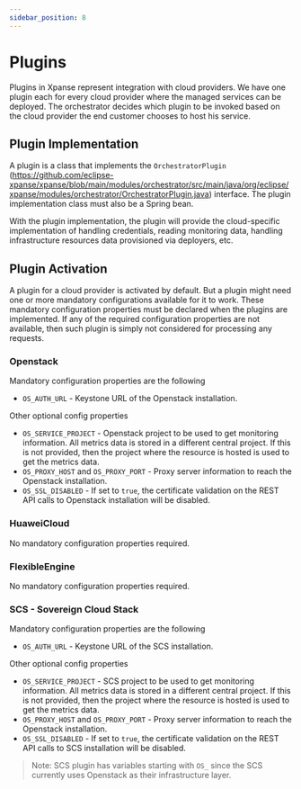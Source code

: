 ```yaml
---
sidebar_position: 8
---
```


# Plugins

Plugins in Xpanse represent integration with cloud providers.
We have one plugin each for every cloud provider where the managed services can be deployed.
The orchestrator decides which plugin to be invoked based on the cloud provider the end customer chooses to host his
service.

## Plugin Implementation

A plugin is a class that implements
the `OrchestratorPlugin` (https://github.com/eclipse-xpanse/xpanse/blob/main/modules/orchestrator/src/main/java/org/eclipse/xpanse/modules/orchestrator/OrchestratorPlugin.java)
interface.
The plugin implementation class must also be a Spring bean.

With the plugin implementation, the plugin will provide the cloud-specific implementation of handling credentials,
reading monitoring data, handling infrastructure resources data provisioned via deployers, etc.

## Plugin Activation

A plugin for a cloud provider is activated by default. But a plugin might need one or more mandatory configurations
available for it to work. These mandatory configuration properties must be declared when the plugins are implemented. If
any of the required configuration properties are not available, then such plugin is simply not considered for processing
any requests.

### Openstack

Mandatory configuration properties are the following

-   `OS_AUTH_URL` - Keystone URL of the Openstack installation.

Other optional config properties

-   `OS_SERVICE_PROJECT` - Openstack project to be used to get monitoring information. All metrics data is stored in a
    different central project. If this is not provided, then the project where the resource is hosted is used to get the
    metrics data.
-   `OS_PROXY_HOST` and `OS_PROXY_PORT` - Proxy server information to reach the Openstack installation.
-   `OS_SSL_DISABLED` - If set to `true`, the certificate validation on the REST API calls to Openstack installation will
    be disabled.

### HuaweiCloud

No mandatory configuration properties required.

### FlexibleEngine

No mandatory configuration properties required.

### SCS - Sovereign Cloud Stack

Mandatory configuration properties are the following

-   `OS_AUTH_URL` - Keystone URL of the SCS installation.

Other optional config properties

-   `OS_SERVICE_PROJECT` - SCS project to be used to get monitoring information. All metrics data is stored in a
    different central project. If this is not provided, then the project where the resource is hosted is used to get the
    metrics data.
-   `OS_PROXY_HOST` and `OS_PROXY_PORT` - Proxy server information to reach the Openstack installation.
-   `OS_SSL_DISABLED` - If set to `true`, the certificate validation on the REST API calls to SCS installation will
    be disabled.

> Note: SCS plugin has variables starting with `OS_` since the SCS currently uses Openstack as their infrastructure
> layer.
